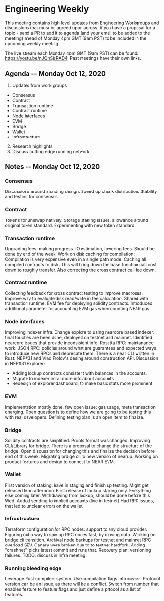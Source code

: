 # Engineering Weekly

This meeting contains high level updates from Engineering Workgroups and discussions that must be agreed upon across.
If you have a proposal for a topic - send a PR to add it to agenda (and your email to be added to the meeting) ahead of Monday 4pm GMT (9am PST) to be included in the upcoming weekly meeting.

The live stream each Monday 4pm GMT (9am PST) can be found: https://youtu.be/nJQnSjsRAD4. 
Past meetings have their own links.

## Agenda -- Monday Oct 12, 2020

1. Updates from work groups
 - Consensus
 - Contract
 - Transaction runtime
 - Contract runtime
 - Node interfaces
 - EVM
 - Bridge
 - Wallet
 - Infrastructure
2. Research highlights
3. Discuss cutting edge running network

## Notes -- Monday Oct 12, 2020

### Consensus

Discussions around sharding design.
Speed up chunk distribution.
Stability and testing for consensus.

### Contract

Tokens for uniswap natively.
Storage staking issues, allowance around original token standard. Experimenting with new token standard.

### Transaction runtime

Upgrading fees: making progress. IO estimation, lowering fees. Should be done by end of the week.
Work on disk caching for compilation: Compilation is very expensive even in a single path mode. Caching all compiled contracts to disk.
This will bring down the base function call cost down to roughly transfer. Also correcting the cross contract call fee down.

### Contract runtime

Collecting feedback for cross contract testing to improve macroses.
Improve way to evaluate disk read/write in fee calculation. Shared with transaction runtime.
EVM fee for deploying solidity contracts. Introduced additional parameter for accounting EVM gas when counting NEAR gas.

### Node interfaces

Improving indexer infra. Change explore to using nearcore based indexer: final touches are been done, deployed on testnet and mainnet.
Identified nearcore issues that provide inconsistent info.
Rosetta RPC: maintanance work.
JSON RPC: policies around what are guarantees and expected ways to introduce new RPCs and deprecate them.
There is a near CLI written in Rust: NEP#31 and Vlad Frolov's desing around construction API. Discussion in NEP#31
Explorer: 
 - Adding lockup contracts consistent with balances in the accounts.
 - Migrate to indexer infra: more info about accounts
 - Redesign of explorer dashboard, to make basic stats more prominent

### EVM

Implementation mostly done, few open issue: gas usage, meta transaction charging.
Open question is to define how we are going to be testing this with real developers.
Defining testing plan is an open item to finalize.

### Bridge

Solidity contracts are simplified. Proofs format was changed.
Improving CLI/Library for bridge.
There is a proposal to change the structure of the bridge. Open discussion for changing this and finalize the decision before end of this week.
Migrating brdige cli to new version of nearup.
Working on product features and design to connect to NEAR EVM.

### Wallet

First version of staking: have in staging and finish up testing. Might get released Mon afternoon.
First release of lockup staking only. Everything else coming later.
Withdrawing from lockup, should be done before this Wed.
Added sending to implicit accounts (live in testnet)
Had RPC issues, that led to unclear errors on the wallet.

### Infrastructure

Terraform configuration for RPC nodes: support to any cloud provider.
Figuring out a way to spin up RPC nodes fast, by moving data.
Working on bridge cli transition.
Archival node backups for testnet and mainnet
RPC overload SEV. Canary were broken due to to testnet hardfork.
Adding "crashnet", picks latest commit and runs that.
Recovery plan: versioning failures. TODO: discuss in Infra meeting.

### Running bleeding edge

Leverage Rust compilers system.
Use compilation flags into `master`.
Protocol version can be an issue, as there will be a conflict.
Switch from number that enables feature to feature flags and just define a prtocol as a list of features.

